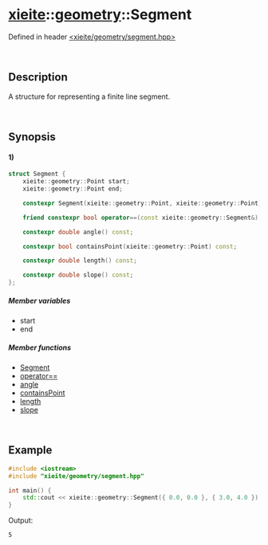 # [xieite](../../xieite.md)\:\:[geometry](../../geometry.md)\:\:Segment
Defined in header [<xieite/geometry/segment.hpp>](../../../include/xieite/geometry/segment.hpp)

&nbsp;

## Description
A structure for representing a finite line segment.

&nbsp;

## Synopsis
#### 1)
```cpp
struct Segment {
    xieite::geometry::Point start;
    xieite::geometry::Point end;

    constexpr Segment(xieite::geometry::Point, xieite::geometry::Point);

    friend constexpr bool operator==(const xieite::geometry::Segment&);

    constexpr double angle() const;

    constexpr bool containsPoint(xieite::geometry::Point) const;

    constexpr double length() const;

    constexpr double slope() const;
};
```
##### Member variables
- start
- end
##### Member functions
- [Segment](./structures/segment/1/operators/constructor.md)
- [operator==](./structures/segment/1/operators/equal.md)
- [angle](./structures/segment/1/angle.md)
- [containsPoint](./structures/segment/1/contains_point.md)
- [length](./structures/segment/1/length.md)
- [slope](./structures/segment/1/slope.md)

&nbsp;

## Example
```cpp
#include <iostream>
#include "xieite/geometry/segment.hpp"

int main() {
    std::cout << xieite::geometry::Segment({ 0.0, 0.0 }, { 3.0, 4.0 }).length() << '\n';
}
```
Output:
```
5
```
